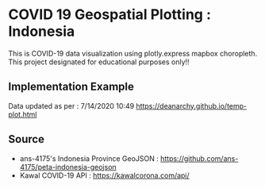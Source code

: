 # COVID 19 Geospatial Plotting : Indonesia
This is COVID-19 data visualization using plotly.express mapbox choropleth. This project designated for educational purposes only!!

## Implementation Example
Data updated as per : 7/14/2020 10:49
https://deanarchy.github.io/temp-plot.html

## Source
- ans-4175's Indonesia Province GeoJSON : https://github.com/ans-4175/peta-indonesia-geojson
- Kawal COVID-19 API : https://kawalcorona.com/api/
